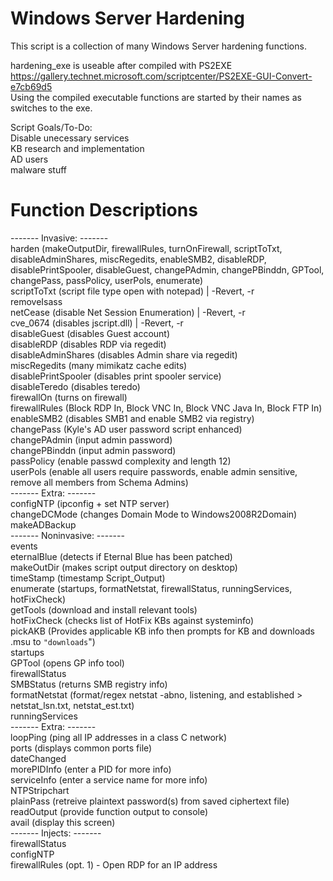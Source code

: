 # Windows Server Hardening
This script is a collection of many Windows Server hardening functions.  

hardening_exe is useable after compiled with PS2EXE  
https://gallery.technet.microsoft.com/scriptcenter/PS2EXE-GUI-Convert-e7cb69d5  
Using the compiled executable functions are started by their names as switches to the exe.

Script Goals/To-Do:  
Disable unecessary services  
KB research and implementation  
AD users  
malware stuff  

# Function Descriptions
------- Invasive: -------  
    harden (makeOutputDir, firewallRules, turnOnFirewall, scriptToTxt, disableAdminShares, miscRegedits, enableSMB2, disableRDP,  
    disablePrintSpooler, disableGuest, changePAdmin, changePBinddn, GPTool, changePass, passPolicy, userPols, enumerate)  
    scriptToTxt (script file type open with notepad) | -Revert, -r  
    removeIsass  
    netCease (disable Net Session Enumeration) | -Revert, -r  
    cve_0674 (disables jscript.dll) | -Revert, -r  
    disableGuest (disables Guest account)  
    disableRDP (disables RDP via regedit)  
    disableAdminShares (disables Admin share via regedit)  
    miscRegedits (many mimikatz cache edits)  
    disablePrintSpooler (disables print spooler service)  
    disableTeredo  (disables teredo)  
    firewallOn (turns on firewall)  
    firewallRules (Block RDP In, Block VNC In, Block VNC Java In, Block FTP In)  
    enableSMB2 (disables SMB1 and enable SMB2 via registry)  
    changePass (Kyle's AD user password script enhanced)  
    changePAdmin (input admin password)  
    changePBinddn (input admin password)  
    passPolicy (enable passwd complexity and length 12)  
    userPols (enable all users require passwords, enable admin sensitive, remove all members from Schema Admins)  
    ------- Extra: -------  
    configNTP (ipconfig + set NTP server)  
    changeDCMode (changes Domain Mode to Windows2008R2Domain)   
    makeADBackup  
    ------- Noninvasive: -------  
    events  
    eternalBlue (detects if Eternal Blue has been patched)  
    makeOutDir (makes script output directory on desktop)  
    timeStamp (timestamp Script_Output)  
    enumerate (startups, formatNetstat, firewallStatus, runningServices, hotFixCheck)  
    getTools (download and install relevant tools)  
    hotFixCheck (checks list of HotFix KBs against systeminfo)  
    pickAKB (Provides applicable KB info then prompts for KB and downloads <KB>.msu to `"downloads`")  
    startups  
    GPTool (opens GP info tool)  
    firewallStatus  
    SMBStatus (returns SMB registry info)  
    formatNetstat (format/regex netstat -abno, listening, and established > netstat_lsn.txt, netstat_est.txt)  
    runningServices  
    ------- Extra: -------  
    loopPing (ping all IP addresses in a class C network)  
    ports (displays common ports file)  
    dateChanged  
    morePIDInfo (enter a PID for more info)  
    serviceInfo (enter a service name for more info)  
    NTPStripchart  
    plainPass (retreive plaintext password(s) from saved ciphertext file)  
    readOutput (provide function output to console)  
    avail (display this screen)  
    ------- Injects: -------  
    firewallStatus  
    configNTP  
    firewallRules (opt. 1) - Open RDP for an IP address  
